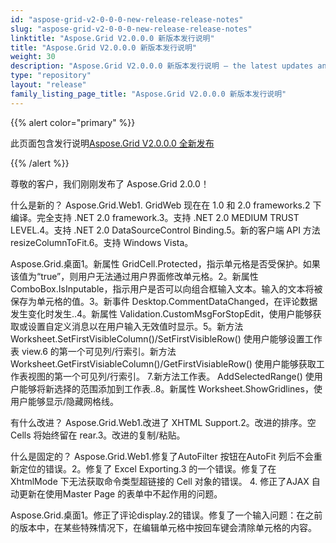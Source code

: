 ```yaml
---
id: "aspose-grid-v2-0-0-0-new-release-release-notes"
slug: "aspose-grid-v2-0-0-0-new-release-release-notes"
linktitle: "Aspose.Grid V2.0.0.0 新版本发行说明"
title: "Aspose.Grid V2.0.0.0 新版本发行说明"
weight: 30
description: "Aspose.Grid V2.0.0.0 新版本发行说明 – the latest updates and fixes."
type: "repository"
layout: "release"
family_listing_page_title: "Aspose.Grid V2.0.0.0 新版本发行说明"
---
```

{{% alert color="primary" %}} 

此页面包含发行说明[Aspose.Grid V2.0.0.0 全新发布](https://releases.aspose.com/cells/net/new-releases/aspose.grid-v2.0.0.0-new-release/)

{{% /alert %}} 

尊敬的客户，我们刚刚发布了 Aspose.Grid 2.0.0！

什么是新的？
 Aspose.Grid.Web1. GridWeb 现在在 1.0 和 2.0 frameworks.2 下编译。完全支持 .NET 2.0 framework.3。支持 .NET 2.0 MEDIUM TRUST LEVEL.4。支持 .NET 2.0 DataSourceControl Binding.5。新的客户端 API 方法 resizeColumnToFit.6。支持 Windows Vista。

Aspose.Grid.桌面1。新属性 GridCell.Protected，指示单元格是否受保护。如果该值为“true”，则用户无法通过用户界面修改单元格。2。新属性 ComboBox.IsInputable，指示用户是否可以向组合框输入文本。输入的文本将被保存为单元格的值。3。新事件 Desktop.CommentDataChanged，在评论数据发生变化时发生..4。新属性 Validation.CustomMsgForStopEdit，使用户能够获取或设置自定义消息以在用户输入无效值时显示。5。新方法 Worksheet.SetFirstVisibleColumn()/SetFirstVisibleRow() 使用户能够设置工作表 view.6 的第一个可见列/行索引。新方法 Worksheet.GetFirstVisiableColumn()/GetFirstVisiableRow() 使用户能够获取工作表视图的第一个可见列/行索引。 7.新方法工作表。 AddSelectedRange() 使用户能够将新选择的范围添加到工作表..8。新属性 Worksheet.ShowGridlines，使用户能够显示/隐藏网格线。

有什么改进？
Aspose.Grid.Web1.改进了 XHTML Support.2。改进的排序。空 Cells 将始终留在 rear.3。改进的复制/粘贴。

什么是固定的？
 Aspose.Grid.Web1.修复了AutoFilter 按钮在AutoFit 列后不会重新定位的错误。2。修复了 Excel Exporting.3 的一个错误。修复了在 XhtmlMode 下无法获取命令类型超链接的 Cell 对象的错误。 4. 修正了AJAX 自动更新在使用Master Page 的表单中不起作用的问题。

Aspose.Grid.桌面1。修正了评论display.2的错误。修复了一个输入问题：在之前的版本中，在某些特殊情况下，在编辑单元格中按回车键会清除单元格的内容。
